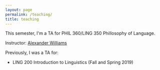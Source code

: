```yaml
---
layout: page
permalink: /teaching/
title: teaching
---
```


This semester, I'm a TA for PHIL 360/LING 350 Phillosophy of Language.

Instructor: [Alexander Williams](http://ling.umd.edu/~alxndrw/)

Previously, I was a TA for:
- LING 200 Introduction to Linguistics (Fall and Spring 2019)